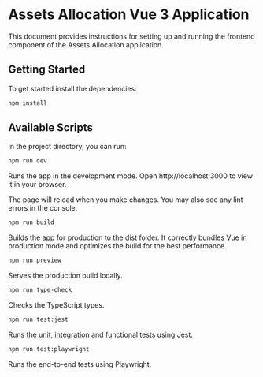 # Assets Allocation Vue 3 Application

This document provides instructions for setting up and running the frontend component of the Assets Allocation application.

## Getting Started

To get started install the dependencies:

```bash
npm install
```

## Available Scripts

In the project directory, you can run:

```bash
npm run dev
```

Runs the app in the development mode.
Open http://localhost:3000 to view it in your browser.

The page will reload when you make changes.
You may also see any lint errors in the console.

```bash
npm run build
```

Builds the app for production to the dist folder.
It correctly bundles Vue in production mode and optimizes the build for the best performance.

```bash
npm run preview
```

Serves the production build locally.

```bash
npm run type-check
```

Checks the TypeScript types.

```bash
npm run test:jest
```

Runs the unit, integration and functional tests using Jest.

```bash
npm run test:playwright
```

Runs the end-to-end tests using Playwright.
